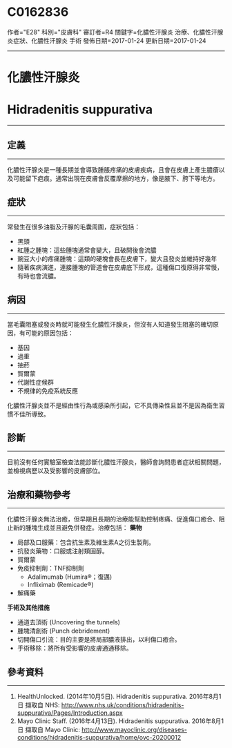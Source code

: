 # C0162836
作者="E28"
科別="皮膚科"
審訂者=R4
關鍵字=化膿性汗腺炎 治療、化膿性汗腺炎症狀、化膿性汗腺炎 手術
發佈日期=2017-01-24
更新日期=2017-01-24

----------
# 化膿性汗腺炎
# Hidradenitis suppurativa
----------
## 定義
----------

化膿性汗腺炎是一種長期並會導致腫脹疼痛的皮膚疾病，且會在皮膚上產生膿瘡以及可能留下疤痕。通常出現在皮膚會反覆摩擦的地方，像是腋下、胯下等地方。

## 症狀
----------

常發生在很多油脂及汗腺的毛囊周圍，症狀包括：

- 黑頭
- 紅腫之腫塊：這些腫塊通常會變大，且破開後會流膿
- 豌豆大小的疼痛腫塊：這類的硬塊會長在皮膚下，變大且發炎並維持好幾年
- 隨著疾病演進，連接腫塊的管道會在皮膚底下形成，這種傷口復原得非常慢，有時也會流膿。
## 病因
----------

當毛囊阻塞或發炎時就可能發生化膿性汗腺炎，但沒有人知道發生阻塞的確切原因，有可能的原因包括：

- 基因
- 過重
- 抽菸
- 賀爾蒙
- 代謝性症候群
- 不規律的免疫系統反應

化膿性汗腺炎並不是經由性行為或感染所引起，它不具傳染性且並不是因為衛生習慣不佳所導致。

## 診斷
----------

目前沒有任何實驗室檢查法能診斷化膿性汗腺炎，醫師會詢問患者症狀相關問題，並檢視病歷以及受影響的皮膚部位。

## 治療和藥物參考
----------

化膿性汗腺炎無法治癒，但早期且長期的治療能幫助控制疼痛、促進傷口癒合、阻止新的腫塊生成並且避免併發症。治療包括：
**藥物**

- 局部及口服藥：包含抗生素及維生素A之衍生製劑。
- 抗發炎藥物：口服或注射類固醇。
- 賀爾蒙
- 免疫抑制劑：TNF抑制劑
  - Adalimumab (Humira®；復邁)
  - Infliximab (Remicade®)
- 解痛藥

**手術及其他措施**

- 通道去頂術 (Uncovering the tunnels)
- 腫塊清創術 (Punch debridement)
- 切開傷口引流：目的主要是將局部膿液排出，以利傷口癒合。
- 手術移除：將所有受影響的皮膚通通移除。
## 參考資料
----------
1. HealthUnlocked. (2014年10月5日). Hidradenitis suppurativa. 2016年8月1日 擷取自 NHS: http://www.nhs.uk/conditions/hidradenitis-suppurativa/Pages/Introduction.aspx
2. Mayo Clinic Staff. (2016年4月13日). Hidradenitis suppurativa. 2016年8月1日 擷取自 Mayo Clinic: http://www.mayoclinic.org/diseases-conditions/hidradenitis-suppurativa/home/ovc-20200012

